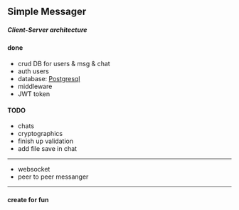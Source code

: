 ## Simple Messager

##### Client-Server architecture 

#### done
+ crud DB for users & msg & chat
+ auth users
+ database: [Postgresql](https://www.postgresql.org/)
+ middleware
+ JWT token

#### TODO
+ chats
+ cryptographics
+ finish up validation
+ add file save in chat 

---
+ websocket
+ peer to peer messanger

---

#### create for fun

